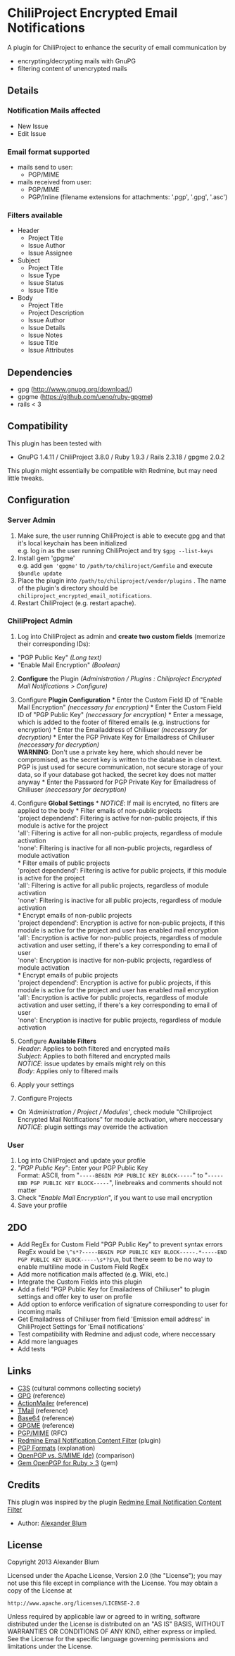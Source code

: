 ChiliProject Encrypted Email Notifications
==========================================

A plugin for ChiliProject to enhance the security of email communication by

* encrypting/decrypting mails with GnuPG
* filtering content of unencrypted mails 


Details
-------

### Notification Mails affected

* New Issue
* Edit Issue

### Email format supported

* mails send to user:
  * PGP/MIME
* mails received from user: 
  * PGP/MIME
  * PGP/Inline (filename extensions for attachments: '.pgp', '.gpg', '.asc')

### Filters available

* Header
  * Project Title
  * Issue Author
  * Issue Assignee
* Subject
  * Project Title
  * Issue Type
  * Issue Status
  * Issue Title
* Body
  * Project Title
  * Project Description
  * Issue Author
  * Issue Details
  * Issue Notes
  * Issue Title
  * Issue Attributes


Dependencies
------------

* gpg (http://www.gnupg.org/download/)
* gpgme (https://github.com/ueno/ruby-gpgme)
* rails < 3


Compatibility
-------------

This plugin has been tested with 

* GnuPG 1.4.11 / ChiliProject 3.8.0 / Ruby 1.9.3 / Rails 2.3.18 / gpgme 2.0.2

This plugin might essentially be compatible with Redmine, but may need little tweaks.


Configuration
-------------

### Server Admin

1. Make sure, the user running ChiliProject is able to execute gpg and that it's local keychain has been initialized  
   e.g. log in as the user running ChiliProject and try `$gpg --list-keys`
2. Install gem 'gpgme'  
   e.g. add `gem 'gpgme'` to `/path/to/chiliroject/Gemfile` and execute `$bundle update`
3. Place the plugin into  `/path/to/chiliproject/vendor/plugins` . The name of the plugin's directory should be `chiliproject_encrypted_email_notifications`.
4. Restart ChiliProject (e.g. restart apache).

### ChiliProject Admin

1. Log into ChiliProject as admin and **create two custom fields** (memorize their corresponding IDs):
  * "PGP Public Key" *(Long text)*
  * "Enable Mail Encryption" *(Boolean)*

2. **Configure** the Plugin *(Administration / Plugins : Chiliproject Encrypted Mail Notifications > Configure)*

  1. Configure **Plugin Configuration**
    * Enter the Custom Field ID of "Enable Mail Encryption" *(neccessary for encryption)*
    * Enter the Custom Field ID of "PGP Public Key" *(neccessary for encryption)*
    * Enter a message, which is added to the footer of filtered emails (e.g. instructions for encryption)
    * Enter the Emailaddress of Chiliuser *(neccessary for decryption)*
    * Enter the PGP Private Key for Emailadress of Chiliuser *(neccessary for decryption)*  
        **WARNING**: Don't use a private key here, which should never be compromised, as the secret key is written to the database in cleartext. PGP is just used for secure communication, not secure storage of your data, so if your database got hacked, the secret key does not matter anyway
    * Enter the Password for PGP Private Key for Emailadress of Chiliuser *(neccessary for decryption)*

  2. Configure **Global Settings**
    * *NOTICE*: If mail is encryted, no filters are applied to the body
    * Filter emails of non-public projects  
        'project dependend': Filtering is active for non-public projects, if this module is active for the project  
        'all': Filtering is active for all non-public projects, regardless of module activation  
        'none': Filtering is inactive for all non-public projects, regardless of module activation  
    * Filter emails of public projects  
        'project dependend': Filtering is active for public projects, if this module is active for the project  
        'all': Filtering is active for all public projects, regardless of module activation  
        'none': Filtering is inactive for all public projects, regardless of module activation  
    * Encrypt emails of non-public projects  
        'project dependend': Encryption is active for non-public projects, if this module is active for the project and user has enabled mail encryption  
        'all': Encryption is active for non-public projects, regardless of module activation and user setting, if there's a key corresponding to email of user  
        'none': Encryption is inactive for non-public projects, regardless of module activation  
    * Encrypt emails of public projects  
        'project dependend': Encryption is active for public projects, if this module is active for the project and user has enabled mail encryption  
        'all': Encryption is active for public projects, regardless of module activation and user setting, if there's a key corresponding to email of user  
        'none': Encryption is inactive for public projects, regardless of module activation  

  3. Configure **Available Filters**  
      *Header*: Applies to both filtered and encrypted mails  
      *Subject*: Applies to both filtered and encrypted mails  
        *NOTICE*: issue updates by emails might rely on this  
      *Body*: Applies only to filtered mails  

  4. Apply your settings

3. Configure Projects
  * On *'Administration / Project / Modules'*, check module "Chiliproject Encrypted Mail Notifications" for module activation, where neccessary  
      *NOTICE*: plugin settings may override the activation

### User

1. Log into ChiliProject and update your profile
2. "*PGP Public Key*": Enter your PGP Public Key   
   Format: ASCII, from "`-----BEGIN PGP PUBLIC KEY BLOCK-----`" to "`-----END PGP PUBLIC KEY BLOCK-----`", linebreaks and comments should not matter
3. Check "*Enable Mail Encryption*", if you want to use mail encryption
4. Save your profile


2DO
---

* Add RegEx for Custom Field "PGP Public Key" to prevent syntax errors  
  RegEx would be `\^s*?-----BEGIN PGP PUBLIC KEY BLOCK-----.*-----END PGP PUBLIC KEY BLOCK-----\s*?$\m`, but there seem to be no way to enable multiline mode in Custom Field RegEx
* Add more notification mails affected (e.g. Wiki, etc.)
* Integrate the Custom Fields into this plugin
* Add a field "PGP Public Key for Emailadress of Chiliuser" to plugin settings and offer key to user on profile
* Add option to enforce verification of signature corresponding to user for incoming mails
* Get Emailadress of Chiliuser from field 'Emission email address' in ChiliProject Settings for 'Email notifications'
* Test compatibility with Redmine and adjust code, where neccessary
* Add more languages
* Add tests


Links
-----

* [C3S](https://www.c3s.cc/) (cultural commons collecting society)
* [GPG](http://www.gnupg.org/gph/en/manual/x56.html) (reference)
* [ActionMailer](http://apidock.com/rails/ActionMailer/Base) (reference)
* [TMail](http://tmail.rubyforge.org/rdoc/index.html) (reference)
* [Base64](http://ruby-doc.org/stdlib-2.0.0/libdoc/base64/rdoc/Base64.html) (reference)
* [GPGME](http://www.ruby-doc.org/gems/docs/b/benburkert-gpgme-0.1.5/index.html) (reference)
* [PGP/MIME](http://www.ietf.org/rfc/rfc3156.txt) (RFC)
* [Redmine Email Notification Content Filter](http://www.redmine.org/plugins/redmine_email_notification_content_filter) (plugin)
* [PGP Formats](http://binblog.info/2008/03/12/know-your-pgp-implementation/) (explanation)
* [OpenPGP vs. S/MIME (de)](http://www.kes.info/archiv/online/01-01-60-SMIMEvsOpenPGP.htm) (comparison)
* [Gem OpenPGP for Ruby > 3](https://jkraemer.net/openpgp-mail-encryption-with-ruby) (gem)


Credits
-------

This plugin was inspired by the plugin [Redmine Email Notification Content Filter](http://www.redmine.org/plugins/redmine_email_notification_content_filter)

* Author: [Alexander Blum](https://github.com/timegrid)


License
-------

Copyright 2013 Alexander Blum

Licensed under the Apache License, Version 2.0 (the "License");
you may not use this file except in compliance with the License.
You may obtain a copy of the License at

    http://www.apache.org/licenses/LICENSE-2.0

Unless required by applicable law or agreed to in writing, software
distributed under the License is distributed on an "AS IS" BASIS,
WITHOUT WARRANTIES OR CONDITIONS OF ANY KIND, either express or implied.
See the License for the specific language governing permissions and
limitations under the License.
